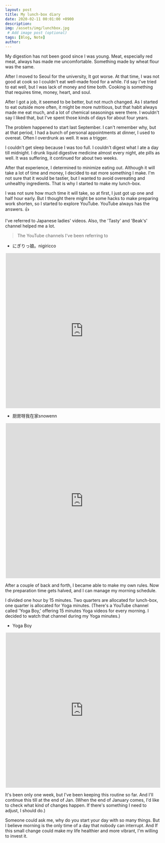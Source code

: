 ```yaml
---
layout: post
title: My lunch-box diary
date: 2020-02-11 00:01:00 +0900
description:
img: /assets/img/lunchbox.jpg
 # Add image post (optional)
tags: [Blog, Note]
author: 
---
```


My digestion has not been good since I was young. Meat, especially red meat, always has made me uncomfortable. Something made by wheat flour was the same.

After I moved to Seoul for the university, It got worse. At that time, I was not good at cook so I couldn't eat well-made food for a while.
I'd say I've tried to eat well, but I was lack of money and time both. Cooking is something that requires time, money, heart, and soul.

After I got a job, it seemed to be better, but not much changed. As I started to eat outside more often, it might be more nutritious, but that habit always made me eat much, and a lot of chemical seasonings were there. I wouldn't say I liked that, but I've spent those kinds of days for about four years.

The problem happened to start last September. I can't remember why, but at that period, I had a bunch of personal appointments at dinner, I used to overeat. Often I overdrunk as well. It was a trigger.

I couldn't get sleep because I was too full. I couldn't digest what I ate a day till midnight. I drunk liquid digestive medicine almost every night, ate pills as well. It was suffering, it continued for about two weeks.

After that experience, I determined to minimize eating out. Although it will take a lot of time and money, I decided to eat more something I make. I'm not sure that it would be tastier, but I wanted to avoid overeating and unhealthy ingredients. That is why I started to make my lunch-box.

I was not sure how much time it will take, so at first, I just got up one and half hour early. But I thought there might be some hacks to make preparing work shorten, so I started to explore YouTube. YouTube always has the answers. 👍

I've referred to Japanese ladies' videos. Also, the 'Tasty' and 'Beak's' channel helped me a lot.

> The YouTube channels I've been referring to

- にぎりっ娘。nigiricco

<p align="center"><iframe width="500px" height="500px" src="https://www.youtube.com/embed/k3-HnS_CSGc" width="100%" frameborder="0" gesture="media" allowfullscreen></iframe></p>


- 厨房呀我在家snowenn

<p align="center"><iframe width="500px" height="500px" src="https://www.youtube.com/embed/fSU3Xrc3Kmk" width="100%" frameborder="0" gesture="media" allowfullscreen></iframe></p>

After a couple of back and forth, I became able to make my own rules. Now the preparation time gets halved, and I can manage my morning schedule.

I divided one hour by 15 minutes. Two quarters are allocated for lunch-box, one quarter is allocated for Yoga minutes.
(There's a YouTube channel called 'Yoga Boy,' offering 15 minutes Yoga videos for every morning. I decided to watch that channel during my Yoga minutes.)

- Yoga Boy

<p align="center"><iframe width="500px" height="500px" src="https://www.youtube.com/embed/ezEs6sbSsOg" width="100%" frameborder="0" gesture="media" allowfullscreen></iframe></p>


It's been only one week, but I've been keeping this routine so far. And I'll continue this till at the end of Jan. (When the end of January comes, I'd like to check what kind of changes happen. If there's something I need to adjust, I should do.)

Someone could ask me, why do you start your day with so many things. But I believe morning is the only time of a day that nobody can interrupt.
And If this small change could make my life healthier and more vibrant, I'm willing to invest it.







































